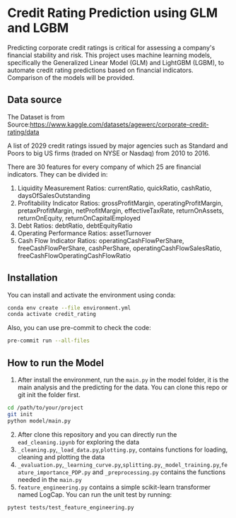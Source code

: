 # Credit Rating Prediction using GLM and LGBM

Predicting corporate credit ratings is critical for assessing a company's financial stability and risk. This project uses machine learning models, specifically the Generalized Linear Model (GLM) and LightGBM (LGBM), to automate credit rating predictions based on financial indicators. Comparison of the models will be provided.

## Data source

The Dataset is from Source:https://www.kaggle.com/datasets/agewerc/corporate-credit-rating/data

A list of 2029 credit ratings issued by major agencies such as Standard and Poors to big US firms (traded on NYSE or Nasdaq) from 2010 to 2016.

There are 30 features for every company of which 25 are financial indicators. They can be divided in:
1. Liquidity Measurement Ratios: currentRatio, quickRatio, cashRatio, daysOfSalesOutstanding
2. Profitability Indicator Ratios: grossProfitMargin, operatingProfitMargin, pretaxProfitMargin, netProfitMargin, effectiveTaxRate, returnOnAssets, returnOnEquity, returnOnCapitalEmployed
3. Debt Ratios: debtRatio, debtEquityRatio
4. Operating Performance Ratios: assetTurnover
5. Cash Flow Indicator Ratios: operatingCashFlowPerShare, freeCashFlowPerShare, cashPerShare, operatingCashFlowSalesRatio, freeCashFlowOperatingCashFlowRatio


## Installation

You can install and activate the environment using conda:

```bash
conda env create --file environment.yml
conda activate credit_rating 
```
Also, you can use pre-commit to check the code:

```bash
pre-commit run --all-files
```

## How to run the Model
1. After install the environment, run the `main.py` in the model folder, it is the main analysis and the predicting for the data. You can clone this repo or git init the folder first.
```bash
cd /path/to/your/project
git init
python model/main.py
```
2. After clone this repository and you can directly run the `ead_cleaning.ipynb` for exploring the data
2. `_cleaning.py`,`_load_data.py`,`plotting.py`, contains functions for loading, cleaning and plotting the data
3. `_evaluation.py`,`_learning_curve.py`,`splitting.py`,`_model_training.py`,`feature_importance_PDP.py` and `_preprocessing.py` contains the functions needed in the `main.py`
4. `feature_engineering.py` contains a simple scikit-learn transformer named LogCap. You can run the unit test by running:

```bash
pytest tests/test_feature_engineering.py
```



